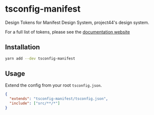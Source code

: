 # tsconfig-manifest

Design Tokens for Manifest Design System, project44's design system.

For a full list of tokens, please see the
[documentation website](https://www.manifestdesignsystem.com)

## Installation

```bash
yarn add --dev tsconfig-manifest
```

## Usage

Extend the config from your root `tsconfig.json`.

```json
{
  "extends": "tsconfig-manifest/tsconfig.json",
  "include": ["src/**/*"]
}
```
